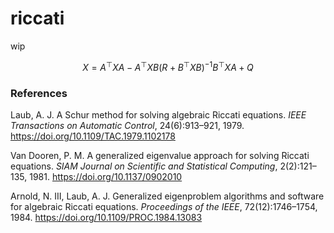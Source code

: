# riccati

wip

```math
X = A^\top X A − A^\top X B (R + B^\top X B)^{-1} B^\top X A + Q
```

### References

Laub, A. J. A Schur method for solving algebraic Riccati equations. _IEEE Transactions on Automatic Control_, 24(6):913–921, 1979. <https://doi.org/10.1109/TAC.1979.1102178>

Van Dooren, P. M. A generalized eigenvalue approach for solving Riccati equations. _SIAM Journal on Scientific and Statistical Computing_, 2(2):121–135, 1981. <https://doi.org/10.1137/0902010>

Arnold, N. III, Laub, A. J. Generalized eigenproblem algorithms and software for algebraic Riccati equations. _Proceedings of the IEEE_, 72(12):1746–1754, 1984.  <https://doi.org/10.1109/PROC.1984.13083>
